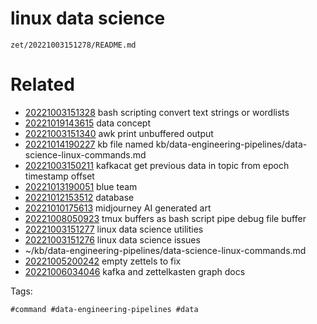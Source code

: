 # linux data science

` zet/20221003151278/README.md `

# Related

- [20221003151328](/zet/20221003151328/README.md) bash scripting convert text strings or wordlists
- [20221019143615](/zet/20221019143615/README.md) data concept
- [20221003151340](/zet/20221003151340/README.md) awk print unbuffered output
- [20221014190227](/zet/20221014190227/README.md) kb file named kb/data-engineering-pipelines/data-science-linux-commands.md
- [20221003150211](/zet/20221003150211/README.md) kafkacat get previous data in topic from epoch timestamp offset
- [20221013190051](/zet/20221013190051/README.md) blue team
- [20221012153512](/zet/20221012153512/README.md) database
- [20221010175613](/zet/20221010175613/README.md) midjourney AI generated art
- [20221008050923](/zet/20221008050923/README.md) tmux buffers as bash script pipe debug file buffer
- [20221003151277](/zet/20221003151277/README.md) linux data science utilities
- [20221003151276](/zet/20221003151276/README.md) linux data science issues
- ~/kb/data-engineering-pipelines/data-science-linux-commands.md
- [20221005200242](/zet/20221005200242/README.md) empty zettels to fix
- [20221006034046](/zet/20221006034046/README.md) kafka and zettelkasten graph docs

Tags:

    #command #data-engineering-pipelines #data 
